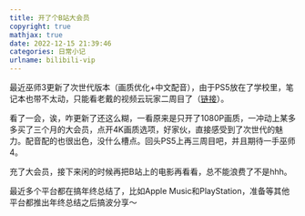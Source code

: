 ```yaml
---
title: 开了个B站大会员
copyright: true
mathjax: true
date: 2022-12-15 21:39:46
categories: 日常小记
urlname: bilibili-vip
---
```


最近巫师3更新了次世代版本（画质优化+中文配音），由于PS5放在了学校里，笔记本也带不太动，只能看老戴的视频云玩家二周目了（[链接](https://www.bilibili.com/video/BV1L14y1N7b3)）。

<!--more-->

看了一会，诶，咋更新了还这么糊，一看原来是只开了1080P画质，一冲动上某多多买了三个月的大会员，点开4K画质选项，好家伙，直接感受到了次世代的魅力。配音配的也很出色，没什么槽点。回头PS5上再三周目吧，并且期待一手巫师4。

充了大会员，接下来闲的时候再把B站上的电影再看看，总不能浪费了不是hhh。

最近多个平台都在搞年终总结了，比如Apple Music和PlayStation，准备等其他平台都推出年终总结之后搞波分享～

